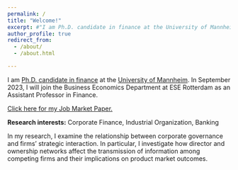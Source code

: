 ```yaml
---
permalink: /
title: "Welcome!"
excerpt: #"I am Ph.D. candidate in finance at the University of Mannheim"
author_profile: true
redirect_from:
  - /about/
  - /about.html

---
```

I am [Ph.D. candidate in finance](https://www.bwl.uni-mannheim.de/en/maug/team/mattia-colombo/) at the [University of Mannheim](https://www.uni-mannheim.de/en/). In September 2023, I will join the Business Economics Department at ESE Rotterdam as an Assistant Professor in Finance.


[Click here for my Job Market Paper.](/files/JMP.pdf)


**Research interests:**
Corporate Finance, Industrial Organization, Banking

<p class="text-justify">In my research, I examine the relationship between corporate governance and firms’ strategic interaction. In particular, I investigate how director and ownership networks affect the transmission of information among competing firms and their implications on product market outcomes.</p>
